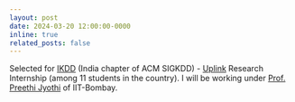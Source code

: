 ```yaml
---
layout: post
date: 2024-03-20 12:00:00-0000
inline: true
related_posts: false
---
```


Selected for [IKDD](https://ikdd.acm.org/) (India chapter of ACM SIGKDD) - [Uplink](https://ikdd.acm.org/uplink.php) Research Internship (among 11 students in the country). I will be working under [Prof. Preethi Jyothi](https://www.cse.iitb.ac.in/~pjyothi/) of IIT-Bombay.
